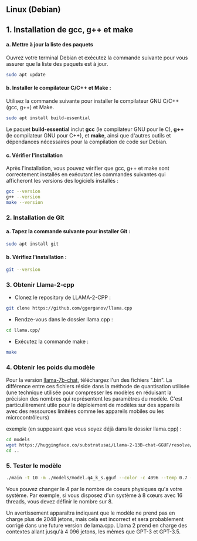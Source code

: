 ## Linux (Debian)

## 1. Installation de gcc, g++ et make

#### a. Mettre à jour la liste des paquets
Ouvrez votre terminal Debian et exécutez la commande suivante pour vous assurer que la liste des paquets est à jour.
```bash
sudo apt update
```

#### b. Installer le compilateur C/C++ et Make :
Utilisez la commande suivante pour installer le compilateur GNU C/C++ (gcc, g++) et Make.
```bash
sudo apt install build-essential
```

Le paquet **build-essential** inclut **gcc** (le compilateur GNU pour le C), **g++** (le compilateur GNU pour C++), et **make**, ainsi que d'autres outils et dépendances nécessaires pour la compilation de code sur Debian.

#### c. Vérifier l'installation

Après l'installation, vous pouvez vérifier que gcc, g++ et make sont correctement installés en exécutant les commandes suivantes qui afficheront les versions des logiciels installés :

```bash
gcc --version
g++ --version
make --version
```

### 2. Installation de Git

#### a. Tapez la commande suivante pour installer Git :
```bash
sudo apt install git
```

#### b. Vérifiez l'installation :
```bash
git --version
```

### 3. Obtenir Llama-2-cpp
- Clonez le repository de LLAMA-2-CPP :
```bash
git clone https://github.com/ggerganov/llama.cpp
```

- Rendze-vous dans le dossier llama.cpp :
```bash
cd llama.cpp/
```

- Exécutez la commande make :
```bash
make
```

### 4. Obtenir les poids du modèle

Pour la version [llama-7b-chat](https://huggingface.co/TheBloke/Llama-2-7B-Chat-GGML/tree/main), téléchargez l'un des fichiers ".bin". La différence entre ces fichiers réside dans la méthode de quantisation utilisée (une technique utilisée pour compresser les modèles en réduisant la précision des nombres qui représentent les paramètres du modèle. C'est particulièrement utile pour le déploiement de modèles sur des appareils avec des ressources limitées comme les appareils mobiles ou les microcontrôleurs)

exemple (en supposant que vous soyez déjà dans le dossier llama.cpp) :
```bash
cd models
wget https://huggingface.co/substratusai/Llama-2-13B-chat-GGUF/resolve/main/model.bin -O model.q4_k_s.gguf
cd ..
```

### 5. Tester le modèle

```bash
./main -t 10 -m ./models/model.q4_k_s.gguf --color -c 4096 --temp 0.7 --repeat_penalty 1.1 -n -1 -p "### Instruction: Write a story about llamas\n### Response:"
```

Vous pouvez changer le 4 par le nombre de coeurs physiques qu'a votre système. Par exemple, si vous disposez d'un système à 8 cœurs avec 16 threads, vous devez définir le nombre sur 8.

Un avertissement apparaîtra indiquant que le modèle ne prend pas en charge plus de 2048 jetons, mais cela est incorrect et sera probablement corrigé dans une future version de lama.cpp. Llama 2 prend en charge des contextes allant jusqu'à 4 096 jetons, les mêmes que GPT-3 et GPT-3.5.